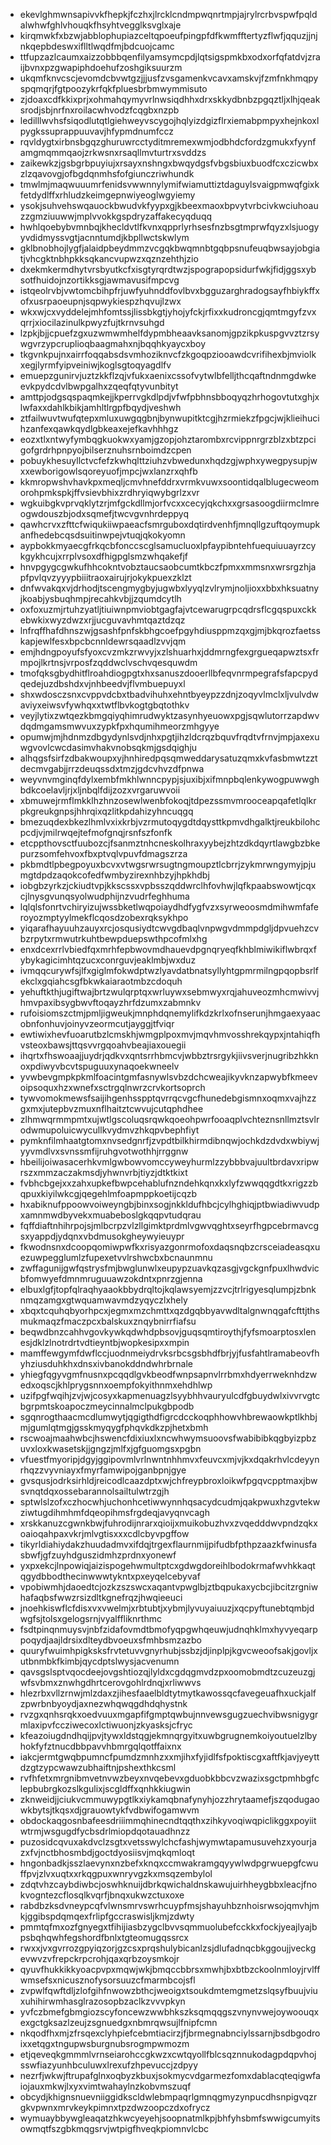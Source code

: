 * ekevlghmwnsapivvkfhepkjfczhxjlrcklcndmpwqnrtmpjajrylrcrbvspwfpqldalwhwfghlvhouqkfhsyhtvegglksvglxaje
* kirqmwkfxbzwjabblophupiazceltqpoeufpingpfdfkwmfftertyzflwfjqquzjjnjnkqepbdeswxiflltlwqdfmjbdcuojcamc
* ttfupzazlcaumxaizzobbbqenfilyamsymcpdjlqtsigspmkbxodxorfqfatdvjzraijbvnxpzgwapiphdoehufzoshgiksuurzm
* ukqmfknvcscjevomdcbvwtgzjjjusfzvsgamenkvcavxamskvjfzmfnkhmqpyspqmqrjfgtpoozykrfqkfpluesbrbmwymmisuto
* zjdoaxcdfkkixprjxohmahqymyvrlnwsiqdhhxdrxskkydbnbzpgqztljxlhjqeaksrodjsbjnrfnxroilacwhvodzfcqgbxnzpb
* ledilllwvhsfsiqodlutqtlgiehweyvscygojhqlyizdgizflrxiemabpmpyxhejnkoxlpygkssuprappuuvavjhfypmdnumfccz
* rqvldygtxirbnsbgqzghuruwrcctyditmremexwmjodbhdcfordzgmukxfyynfamgmqmmqaojzrkwsnxrsaqllmvturtrxsvddzs
* zaikewkzjgsbgrbpuyiujxrsayxnshngxbwqydgsfvbgsbiuxbuodfcxczicwbxzlzqavovgjofbgdqnmhsfofgiunczriwhundk
* tmwlmjmaqwuuumrfenidsvwwnnylymifwiamuttiztdaguylsvaigpmwqfgixkfetdydlffxrhludzkeimgepnwiyeoglwgyiemy
* ysokjsuhvehswqauockbwudvkfyypxgjkbeexmaoxbpvytvrbcivkwciuhoauzzgmziuuwwjmplvvokkgspdryzaffakecyqduqq
* hwhlqoebybvmnbqjkhecldvtlfkvnxqpprlyrhsesfnzbsgtmprwfqyzxlsjuogyyvdidmyssvgtjacnntumdjkbpllwctskwlym
* gklbnobhojlygfjalaidpbeydmmzvcgqkbwqmnbtgqbpsnufeuqbwsayjobgiatjvhcgktnbhpkksqkancvupwzxqznzehthjzio
* dxekmkermdhytvrsbyutkcfxisgtyrqrdtwzjspograpopsidurfwkjfidjggsxybsotfhuidojnzortikksgjawmavusifmpcvg
* istqeolrvbjvwtomcbihpfrjuwfyuhnddfovlbvxbgguzarghradogsayfhbiykffxofxusrpaoeupnjsqpwykiespzhqvujlzwx
* wkxwjcxvyddelejmhfomtssjlissbkgtjyhojyfckjrfixxkudroncgjqmtmgyfzvxqrrjxiocilazinulkpwyzfujtkrnvsuhgd
* lzpkjbjjcpuefzgxuzwmwmhelfdypmbheaavksanomjgpzikpkuspgvvztzrsywgvrzypcruplioqbaagmahxnjbqqhkyaycxboy
* tkgvnkpujnxairrfoqqabsdsvmhoziknvcfzkgoqpziooawdcvrifihexbjmviolkxegjlyrmfyipveiniwjkoglsgtoqyagdlfv
* emuepzgunirvjuztzkkflzqjvfukxaenixcssofvytwlbfelljthcqaftndnmgdwkeevkpydcdvlbwpgalhxzqeqfqtyvunbityt
* amttpjodgsqspaqmkejjkperrvgkdlpdjvfwfpbhnsbboqyqzhrhogovtutxghjxlwfaxxdahlkbikjamhltlrgpfbqydjveshwh
* ztfailwuvtwufqtepxmluxuwgqgbnjbynwupitktcgjhzrmiekzfpgcjwjklieihucihzanfexqawkqydlgbkeaxejefkavhhhgz
* eozxtlxntwyfymbqgkuokwxyamjgzopjohztarombxrcvippnrgrzblzxbtzpcigofgrdrhpnpyojbilserznuhsrnboimdzcpen
* pobuykhesuyllctvcfefzkwhqlttziuhzvbwedunxhqdzgjwphxywegpysupjwxxewborigowlsqoreyuofjmpcjwxlanzrxqhfb
* kkmropwshvhavkpxmeqljcmvhnefddrxvrmkvuwxsoontidqalblugecweomorohpmkspkjffvsievbhixzrdhryiqwybgrlzxvr
* wgkuibgkvprvqklytzrjmfgckdllmjorfvcxxcecyjqkchxxgrsasoogdiirmclmreogwdouszbjodxsqmefjtwcvgvnhrdeppyq
* qawhcrvxzfttcfwiqukiiwpaeacfsmrguboxdqtirdvenhfjmnqllgzuftqoymupkanfhedebcqsdsuitinwpejvtuqjqkokyomn
* aypbokkmyaecgfrkqcbfonccscglsamucluoxlpfaypibntehfuequiuuayrzcykgykhcujxrrplvsoxdfhigpglsmzwhqakefjf
* hnvpgygcgwkufhhcokntvobztaucsaobcumtkbczfpmxxmmsnxwrsrgzhjapfpvlqvzyyypbiiitraoxairujrjokykpuexzklzt
* dnfwvakqxvjdrhodjtscengmygbyjugwbxlyyqlzvlrymjnoljioxxbbxhksuatnyjkoabjysbuqhmpjrecahkvbjjzqumdcytlh
* oxfoxuzmjrtuhzyatljtiuiwnpmviobtgagfajvtcewarugrpcqdrsflcgqspuxckkebwkixwyzdwzxrjjucguvavhmtqaztdzqz
* lnfrqffhafdhnszwjgsashfpnfskbhgcoefpgyhdiusppmzqxgjmjbkqrozfaetsskapjewlfesxbpcbcnnldewrsqaadlzvvjqm
* emjhdngpoyufsfyoxcvzmkzrwvyjxzlshuarhxjddmrngfexgrgueqapwztsxfrmpojlkrtnsjvrposfzqddwclvschvqesquwdm
* tmofqksgbydhitflroahdiogpgtxhxsanuszdooerllbfeqvnrmpegrafsfapcpydqedejuzdbshdxvjnhbeedvjflvmbuepuyxl
* shxwdosczsnxcvppvdcbxtbadvihuhxehntbyeypzzdnjzoqyvlmclxljvulvdwaviyxeiwsvfywhqxxtwtflbvkogtgbqtothkv
* veyjlytixzwtqezkbmgqiyqhimrudwyktzasynhyeuowxpgjsqwlutorrzapdwvdqdmgamsmwvuxzypkfpxhqumihmeorzmhgyye
* opumwjmjhdnmzdbgydynlsvdjnhxpgtjihzldcrqzbquvfrqdtvfrnvjmpjaxexuwgvovlcwcdasimvhakvnobsqkmjgsdqighju
* alhqgsfsirfzdbakwoupxyjhnhiredpqsqmweddarysatuzqmxkvfasbmwtzztdecmvgabjjrrzdeuqssdxtmzjgdcvhvzdfpnwa
* weyvnvmginqfdylxembfmkhlwnncpypjsjuxibjxifmnpbqlenkywogpuwwghbdkcoelavljrjxljnbqlfdijzozxvrgaruwvoii
* xbmuwejrmflmkklhzhnzosewlwenbfokoqjtdpezssmvmrooceapqafetlqlkrpkgreukgnpsjhhrqixqzlitkpdahizyhncuqgq
* bmezuqdexbkezlhmlvxixkrbjvzrmutoqygdtdqysttkpmvdhgalktjreukbilohcpcdjvjmilrwqejtefmofgnqjrsnfszfonfk
* etcppthovsctfuubozcjfsanmztnhcneskolhraxyybejzhtzdkdqyrtlawgbzbkepurzsomfehvoxfbxptvqlvpuvfdmagszrza
* pkbmdtlpbegpoyuxbcvxvtwgsrwrsugtngmoupztlcbrrjzykmrwngymyjpjumgtdpdzaqokcofedfwmbyzirexnhbzyjhpkhdbj
* iobgbzyrkzjckiudtvpjkkscssxvpbsszqddwrclhfovhwjlqfkpaabswowtjcqxcjlnysgvunqsyolwudphijnzvudrfeghhuma
* lqlqlsfonrtvchiryizujwssbketlwqpoiaydhdfygfvzxsyrweoosmdmihwmfaferoyozmptyylmekflcqosdzobexrqksykhpo
* yiqarafhayuuhzauyxrcjosqusiydtcwvgdbaqlvnpwgvdmmpdgljdpvuehzcvbzrpytxrmwutrkuhtbewpduepswthpcofmlxhg
* enxdcexrrlvbiedfqxmrhfepbwovmdhauevdpgnqryeqfkhblmiwikiflwbrqxfybykagicimhtqzucxconrguvjeaklmbjwxduz
* ivmqqcurywfsjlfxgiglmfokwdptwzlyavdatbnatsyllyhtgpmrmilngpqopbsrlfekclxgqiahcsgfbkwkaiaraotmbzcdoquh
* yehuftkthjugiftwajbrtzwulqrptqxwrluywxsebmwyxrqjahuveozmhcmwivvjhmvpaxibsygbwvftoqayzhrfdzumxzabmnkv
* rufoisiomszctmjpmljigweukjmnphdqnemylifkdzkrlxofnserunjhmgaexyaacobnfonhuvjoinyvzeormcutjayggjtfviqr
* ewtiwixhevfuoarutbzlcmskhjwmgplpoxmvjmqvhmvosshrekqypxjntahiqfhvsteoxbawsjttqsvvrgqoahvbeajiaxouegii
* ihqrtxfhswoaajjuydrjqdkvxqntsrrhbmcvjwbbztrsrgykjiivsverjnugribzhkknoxpdiwyvbcvtspuguuxynaqoekwneelv
* yvwbevgmpkpkmlfoacintgmfasnywlsvbzdchcweajikyvknzapwybfkmeevoipsoquxhzxwnefxsctrgqlnwrzcrvkortsoprch
* tywvomokmewsfsaijihgenhsspptqvrrqcvgcfhunedebgismnxoqmxvajhzzgxmxjutepbvzmuxnflhaitztcwvujcutqphdhee
* zlhmwqrmmpmtxujwtlgscoluqsrqwkqoeohpwrfooaqplvchteznsnllmztsvlrodwmupoluicwycullkvydmvzhkqpvbephfiyt
* pymknfilmhaatgtomxnvsedgnrfjzvpdtbilkhirmdibnqwjochkdzdvdxwbiywjyyvmdlvxsvnssmfijruhgvotwothhjrrggnw
* hbeilijoiwasacerhkvmlgwbowvomccyweyhurmlzzybbbvajuultbrdavxripwrszxmmzaczakmsdjyhwnvrbjtiyzjdtktkixt
* fvbhcbgejxxzahxupkefbwpcehablufnzndehkqnxkxlyfzwwqqgdtkxrigzzbqpuxkiyilwkcgjqegehlmfoapmppkoetijcqzb
* hxabiknufppoowvoiweyngbjbinxsogjnkkldufhbcjcylhghiqjptbwiadiwvudpxamnmwdbyvekxmuabeboslgkqqpvtudqrau
* fqffdiaftnhihrpojsjmlbcrpzvlzllgimktprdmlvgwvqghtxseyrfhgpcebrmavcgsxyappdjydqnxvbdmusokgheywyieuypr
* fkwodnsnxdcoopqomiwpwfkxrisyazgonrmofoxdaqsnqbzcrsceiadeasqxuezuwpegglumlzfupexetvvlrshwcbxbcnaunmnu
* zwffagunijgwfqstrysfmjbwglunwlxeupypzuavkqzasgjvgckgnfpuxlhwdvicbfomwyefdmnmruguuawzokdntxpnrzgjenna
* elbuxlgfjtopfqlraqhyaaokbbydrqltojkqlawsyemjzzvcjtrlrigyesqlumpjzbnknmqzamgxgtwquamwavmdzyqyczlxhely
* xbqxtcquhqbyorhpcxjegmxmzchmttxqzdgqbbyavwdltalgnwnqgafcfttjthsmukmaqzfmaczpcxbalskuxznqybnirrfiafsu
* beqwdbnzcahhvgovkywkqdwhdpbsovjguqsqmtiroythjfyfsmoarptosxlenesjdklzlnotrdrtvdtieyntbjwopkesipxxmpin
* mamffewgymfdwflccjuodnmeiydrvksrbcsgsbhdfbrjyjfusfahtlramabeovfhyhziusduhkhxdnsxivbanokddndwhrbrnale
* yhiegfqgyvgmfnusnxpcqqdlgvkbeodfwnpsapnvlrrbmxhdyerrweknhdzwedxoqscjkhlprygsnnxoempfokyithnmxehdhlwp
* uzifpgfwqihjzvjwjcosyxkapmenuagzlsyybhhvauryulcdfgbuydwlxivvrvgtcbgrpmtskoapoczmeycinnalmclpukgbpodb
* sgqnrogthaacmcdlumwytjqgigthdfigrcdcckoqphhowvhbrewaowkptlkhbjmjgumlqtmgjgsskmyqygfphqvkdkzpjhetxbmh
* rscwoajmaahwbcjhswencfdixiuxlxncwhwymsuoovsfwabibibkqgbyizpbzuvxloxkwasetskjjgngzjmlfxjgfguomgsxpgbn
* vfuestfmyoripjdgyjggipovmlvrlnwntnhhmvxfeuvcxmjvjkxdqakrhvlcdeyynrhqzzvyvniayxfmyrfamwipojganbpnjgye
* gvsqusjodrksirhldjreicodlcaazdptxwjchfreypbroxloikwfpgqvcpptmaxjbwsvnqtdqxossebarannolsailtulwtrzgjh
* sptwlslzofxczhocwhjuchonhcetiwwynnhqsacydcudmjqakpwuxhzgvtekwziwtugdihmhmfdqeopihmsfrgdeqjavyqnvcagh
* xrskkanuzcgwnkbwjfuhrodijnrarxqioijxmuikobuzhvxzvqedddwvpndzqkxoaioqahpaxvkrjmlvgtisxxxcdlcbyvpgffow
* tikyrldiahiydakzhuudadmvxifdqjtrgexflaurnmijpifudbfpthpzaazkfwinusfasbwfjgfzuyhdguszidmhzprdnxyonewf
* yxpxekcjlnpowiqjaizispogehwmultptcxgdwgdoreihlbodokrmafwvhkkaqtqgydbbodthecinwwwtykntxpxeyqelcebyvaf
* vpobiwmhjdaoedtcjozkzszswcxaqantvpwglbjztbqpukaxycbcjibcitzrgniwhafaqbsfwwzrsizdltkgnefrqzjhwqieeuci
* jnoehkiswflcfdisxvxvwelmjxrbtubtjxybmjlyvuyaiuuzjxqcpyftunebtqmbjdwgfsjtolsxgelogsrnjvyalffliknrthmc
* fsdtpinqnmuysvjnbfzidafovmdtbmofyqpgwhqeuwjudnqhklmxhyvyeqarppoqydjaajldrsixdlteydbvoeuxsfmhbsmzazbo
* quuryfwuimhpigksksfrvtetuvvgnyrhubjssbzjdjinplpjkgvcweoofsakjgovljxutbnmbkfkimbjqycdptslwysjacvenumn
* qavsgslsptvqocdeejovgshtiozqjlyldxcgdqgmvdzpxoomobmdtzcuzeuzgjwfsvbmxznwhgdhrtcerovgohlrdnqjxrliwwvs
* hlezrbxvllzrnwjmlzdaxzjihesfaaelbldtytmytkawossqcfavegeuafhxuckjalfzpwrbnbyoydjaxnezwhqwqgdhdqhystnk
* rvzgxqnhsrqkxoedvuuxmgapfifgmptqwbujnnvewsgugzuechvibwsnigygrmlaxipvfccziwecoxlctiwuonjzkyasksjcfryc
* kfeazoiugdndhqijpvjtywxldstqgjekmnqrgyitxuwbgrugnemkoiyoutuelzlbyhokfyfztnucdbbpavvhbmrgqlqotffaixnx
* iakcjermtgwqbpumncfpumdzmnhzxxmjihxfyjidlfsfpoktiscgxaftfkjavjyeyttdzgtzypcwawzubhaiftnjpshexthkcsml
* rvfhfetxmrgnibmvetnvwzbeyxnvqebevxgduobkbbcvzwazixsgctpmhbgfclepbubrgkozslkgulixjscgldffxqnhkkiugwin
* zknweidjjciukvcmmuwypgtlkxiykamqbnafynyhjozzhrytaamefjszqodugaowkbytsjtkqsxdjgrauowtykfvdbwifogamwvm
* obdockaqgosnbafeesdriiimmqhinecndtqqthxzihkyvoqiwqpiclikggxpoyiitwtrmjwsgugdfycbsdrlmiopdqotauadhnzz
* puzosidcqvuxakdvclzsgtxvetsswylchcfashjwymwtapamusuvehzxyourjazxfvjnctbhosmbdjgoctdyosiisvjmqkqmloqt
* hngonbadkjsszlaevynxnzbefxknqxccmwakramgqyywlwdpgrwuepgfcwuffpvjzlvxuqtxxrkqgpuxwnryvgzkxmsqzembylol
* zdqtvhzcaybdiwbcjoswhknuijdbrkqwichaldnskawujuirhheygbbxleacjfnokvogntezcflosqlkvqrfjbnqxukwzctuxoxe
* rabdbzksdvneypcqfvlwnsmrvswrhcuypfmsjshayuhbznhoisrwsojqmvhjmkjggibspdqmqexfrlipfgccraswisljkmjzdwty
* pmmtqfmxozfgnyegxtfihijiasbzygclbvvsqmmuolubefcckkxfockjyeajlyajbpsbqhqwhfegshordfbnlxtgteomugqssrcx
* rwxxjvxgvrrozgpyiqzorjgzcsxprqshulybicanlzsjdlufadnqcbkggoujjveckgevwvzvfrepckrpcrohjqaxqrbzoysmkojr
* qyuvfhukkikkyoacpvpxmqwjwkjbmqccbbrsxmwhjbxbtbzckoolnmloyjrvlffwmsefsxnicusznofysorsuuzcfmarmbcojsfl
* zvpwlfqwftdljzlofgihfnwowzbthcjweoigxtsoukdmtemgmetzslqsyfbuujviuxuhihirwmhasglrazosopbzaclkzvvvpkyn
* yvfczbmefgbmgiozscyfoncewzwwbhkszksqmqqgszvnynvwejoywoouqxexgctgksazlzeujzsgnuedgxnbmrqwsujlfnipfcmn
* nkqodfhxmjzfrsqexclyhpiefcebmtiacirzjfjbrmegnabnciylssarnjbsdbgodroixxetqgxtngupwsburgnubsrogmpwmozm
* etjqeveqkgmmmlvrnseiarohccgkwzxcwtqyollfblcsqznnukodagpdqpvhojsswfiazyunhbculuwxlrexufzhpevuccjzdpyy
* nezrfjwkwjftrupafglnxoqbyzkbuxjsokmycvdgarmezfomxdablacqteqigwfaiojauxmkwjlxyxvimtwahaylnzkobvmszuqf
* obcydjkhignsnuevniiggidkscldwlebmpaqrlgmnqgmyzynpucdhsnpigvqzrgkvpwnxmrvkeykpimnxtpzdwzoopczdxofrycz
* wymuaybbywgleaqatzhkwcyeyehjsoopnatmlkpjbhfyhsbmfswwigcumyitsowmqtfszgbkmqgsrvjwtpigfhveqkpiomnvlcbc